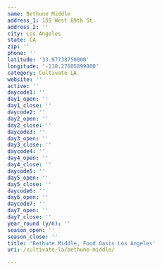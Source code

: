 ```yaml
---
name: Bethune Middle
address_1: 155 West 69th St.
address_2: ''
city: Los Angeles
state: CA
zip: ''
phone: ''
latitude: '33.97738750000'
longitude: '-118.27605899000'
category: Cultivate LA
website: ''
active: ''
daycode1: ''
day1_open: ''
day1_close: ''
daycode2: ''
day2_open: ''
day2_close: ''
daycode3: ''
day3_open: ''
day3_close: ''
daycode4: ''
day4_open: ''
day4_close: ''
daycode5: ''
day5_open: ''
day5_close: ''
daycode6: ''
day6_open: ''
daycode7: ''
day7_open: ''
day7_close: ''
year_round (y/n): ''
season_open: ''
season_close: ''
title: 'Bethune Middle, Food Oasis Los Angeles'
uri: /cultivate-la/bethune-middle/

---
```

